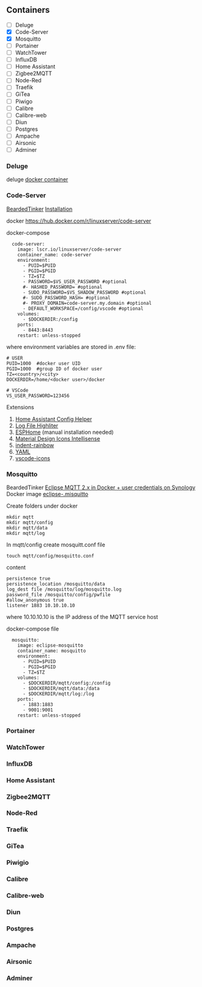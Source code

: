 ## Containers
- [ ] Deluge  
- [x] Code-Server  
- [x] Mosquitto
- [ ] Portainer
- [ ] WatchTower
- [ ] InfluxDB
- [ ] Home Assistant
- [ ] Zigbee2MQTT
- [ ] Node-Red 
- [ ] Traefik
- [ ] GiTea
- [ ] Piwigo
- [ ] Calibre
- [ ] Calibre-web
- [ ] Diun
- [ ] Postgres
- [ ] Ampache
- [ ] Airsonic
- [ ] Adminer

### Deluge
deluge [docker container](https://hub.docker.com/r/linuxserver/deluge)  

### Code-Server
[BeardedTinker](https://www.youtube.com/c/BeardedTinker) [Installation](https://www.youtube.com/watch?v=sarfQVmWlr0&list=TLPQMzAxMDIwMjJ1jA0SUXRoLQ&index=1)

docker
https://hub.docker.com/r/linuxserver/code-server

docker-compose
```
  code-server:
    image: lscr.io/linuxserver/code-server
    container_name: code-server
    environment:
      - PUID=$PUID
      - PGID=$PGID
      - TZ=$TZ
      - PASSWORD=$VS_USER_PASSWORD #optional
      #- HASHED_PASSWORD= #optional
      - SUDO_PASSWORD=$VS_SHADOW_PASSWORD #optional
      #- SUDO_PASSWORD_HASH= #optional
      #- PROXY_DOMAIN=code-server.my.domain #optional
      - DEFAULT_WORKSPACE=/config/vscode #optional
    volumes:
      - $DOCKERDIR:/config
    ports:
      - 8443:8443
    restart: unless-stopped
```

where environment variables are stored in .env file:
```
# USER
PUID=1000  #docker user UID
PGID=1000  #group ID of docker user
TZ=<country>/<city>
DOCKERDIR=/home/<docker user>/docker

# VSCode
VS_USER_PASSWORD=123456
```

Extensions
1. [Home Assistant Config Helper](https://marketplace.visualstudio.com/items?itemName=keesschollaart.vscode-home-assistant)
2. [Log File Highliter](https://marketplace.visualstudio.com/items?itemName=emilast.LogFileHighlighter)
3. [ESPHome](https://marketplace.visualstudio.com/items?itemName=ESPHome.esphome-vscode)
(manual installation needed)
4. [Material Design Icons Intellisense](https://marketplace.visualstudio.com/items?itemName=lukas-tr.materialdesignicons-intellisense)
5. [indent-rainbow](https://marketplace.visualstudio.com/items?itemName=oderwat.indent-rainbow)
6. [YAML](https://marketplace.visualstudio.com/items?itemName=redhat.vscode-yaml)
7. [vscode-icons](https://marketplace.visualstudio.com/items?itemName=vscode-icons-team.vscode-icons)


### Mosquitto
BeardedTinker [Eclipse MQTT 2.x in Docker + user credentials on Synology](https://www.youtube.com/watch?v=ABb-63y0Em4)  
Docker image [eclipse-.misquitto](https://hub.docker.com/_/eclipse-mosquitto)

Create folders under docker
```
mkdir mqtt
mkdir mqtt/config
mkdir mqtt/data
mkdir mqtt/log
```

In mqtt/config create mosquitt.conf file
```
touch mqtt/config/mosquitto.conf
```
content
```
persistence true
persistence_location /mosquitto/data
log_dest file /mosquitto/log/mosquitto.log
password_file /mosquitto/config/pwfile
#allow_anonymous true
listener 1883 10.10.10.10
```
where 10.10.10.10 is the IP address of the MQTT service host


docker-compose file
```
  mosquitto:
    image: eclipse-mosquitto
    container_name: mosquitto
    environment:
      - PUID=$PUID
      - PGID=$PGID
      - TZ=$TZ
    volumes:
      - $DOCKERDIR/mqtt/config:/config
      - $DOCKERDIR/mqtt/data:/data
      - $DOCKERDIR/mqtt/log:/log
    ports:
      - 1883:1883
      - 9001:9001
    restart: unless-stopped
```

### Portainer

### WatchTower

### InfluxDB

### Home Assistant

### Zigbee2MQTT

### Node-Red 

### Traefik

### GiTea

### Piwigio

### Calibre

### Calibre-web

### Diun

### Postgres

### Ampache

### Airsonic

### Adminer
